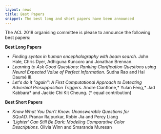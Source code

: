 ```yaml
---
layout: news
title: Best Papers
snippet: The best long and short papers have been announced
---
```


The ACL 2018 organising committee is please to announce the following best papers:

**Best Long Papers**

* *Finding syntax in human encephalography with beam search.* John Hale, Chris Dyer, Adhiguna Kuncoro and Jonathan Brennan.
* *Learning to Ask Good Questions: Ranking Clarification Questions using Neural Expected Value of Perfect Information.* Sudha Rao and Hal Daumé III.
* *Let's do it "again": A First Computational Approach to Detecting Adverbial Presupposition Triggers.* Andre Cianflone,* Yulan Feng,* Jad Kabbara* and Jackie Chi Kit Cheung. (* equal contribution)

**Best Short Papers**

* *Know What You Don’t Know: Unanswerable Questions for SQuAD.* Pranav Rajpurkar, Robin Jia and Percy Liang
* *'Lighter' Can Still Be Dark: Modeling Comparative Color Descriptions.* Olivia Winn and Smaranda Muresan

